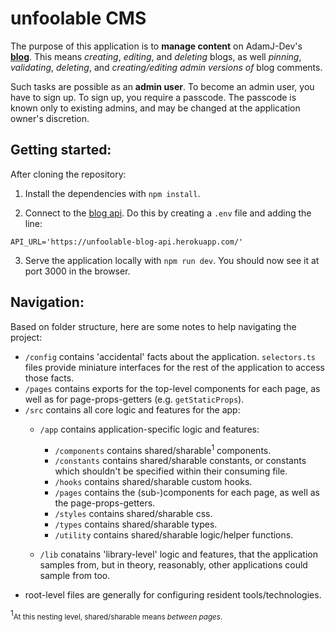 # unfoolable CMS

The purpose of this application is to **manage content** on AdamJ-Dev's **[blog](https://unfoolable.blog)**. This means *creating*, *editing*, and *deleting* blogs, as well *pinning*, *validating*, *deleting*, and *creating/editing admin versions of* blog comments. 

Such tasks are possible as an **admin user**. To become an admin user, you have to sign up. To sign up, you require a passcode. The passcode is known only to existing admins, and may be changed at the application owner's discretion. 

## Getting started:

After cloning the repository:

1. Install the dependencies with `npm install`. 

2. Connect to the [blog api](https://github.com/AdamJ-Dev/unfoolable-blog-api). Do this by creating a `.env` file and adding the line:

```
API_URL='https://unfoolable-blog-api.herokuapp.com/'
```
3. Serve the application locally with `npm run dev`. You should now see it at port 3000 in the browser.

## Navigation:

Based on folder structure, here are some notes to help navigating the project:
- `/config` contains 'accidental' facts about the application. `selectors.ts` files provide miniature interfaces for the rest of the application to access those facts.
- `/pages` contains exports for the top-level components for each page, as well as for page-props-getters (e.g. `getStaticProps`).
- `/src` contains all core logic and features for the app: 
  - `/app` contains application-specific logic and features: 
    - `/components` contains shared/sharable<sup>1</sup> components.
    - `/constants` contains shared/sharable constants, or constants which shouldn't be specified within their consuming file.
    - `/hooks` contains shared/sharable custom hooks.
    - `/pages` contains the (sub-)components for each page, as well as the page-props-getters.
    - `/styles` contains shared/sharable css.
    - `/types` contains shared/sharable types.
    - `/utility` contains shared/sharable logic/helper functions.
    
  - `/lib` conatains 'library-level' logic and features, that the application samples from, but in theory, reasonably, other applications could sample from too.
- root-level files are generally for configuring resident tools/technologies.

<sup>1</sup><small>At this nesting level, shared/sharable means *between pages*.</small>

